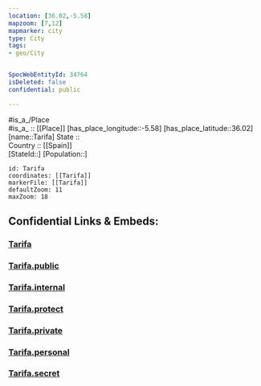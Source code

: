 ```yaml
---
location: [36.02,-5.58] 
mapzoom: [7,12] 
mapmarker: city 
type: City
tags:
- geo/City


SpocWebEntityId: 34764
isDeleted: false
confidential: public

---
```

#is_a_/Place  
#is_a_ :: [[Place]] 
[has_place_longitude::-5.58] 
[has_place_latitude::36.02] 
[name::Tarifa] 
State ::  
Country :: [[Spain]]  
[StateId::] 
[Population::] 



```leaflet
id: Tarifa
coordinates: [[Tarifa]] 
markerFile: [[Tarifa]] 
defaultZoom: 11 
maxZoom: 18
```


## Confidential Links & Embeds: 

### [Tarifa](/_Standards/Earth/Continent/Europe/Europe~South/Spain/Provinces~Spain/Andalusia/Cádiz.Province/City/Tarifa.md) 

### [Tarifa.public](/_public/Earth/Continent/Europe/Europe~South/Spain/Provinces~Spain/Andalusia/Cádiz.Province/City/Tarifa.public.md) 

### [Tarifa.internal](/_internal/Earth/Continent/Europe/Europe~South/Spain/Provinces~Spain/Andalusia/Cádiz.Province/City/Tarifa.internal.md) 

### [Tarifa.protect](/_protect/Earth/Continent/Europe/Europe~South/Spain/Provinces~Spain/Andalusia/Cádiz.Province/City/Tarifa.protect.md) 

### [Tarifa.private](/_private/Earth/Continent/Europe/Europe~South/Spain/Provinces~Spain/Andalusia/Cádiz.Province/City/Tarifa.private.md) 

### [Tarifa.personal](/_personal/Earth/Continent/Europe/Europe~South/Spain/Provinces~Spain/Andalusia/Cádiz.Province/City/Tarifa.personal.md) 

### [Tarifa.secret](/_secret/Earth/Continent/Europe/Europe~South/Spain/Provinces~Spain/Andalusia/Cádiz.Province/City/Tarifa.secret.md)


